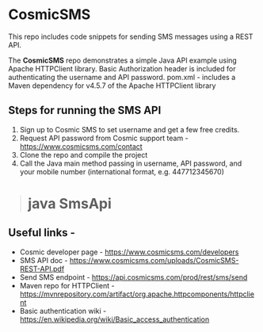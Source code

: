 # CosmicSMS
This repo includes code snippets for sending SMS messages using a REST API.

The **CosmicSMS** repo demonstrates a simple Java API example using Apache HTTPClient library.
Basic Authorization header is included for authenticating the username and API password.
pom.xml - includes a Maven dependency for v4.5.7 of the Apache HTTPClient library

## Steps for running the SMS API
1. Sign up to Cosmic SMS to set username and get a few free credits.
2. Request API password from Cosmic support team - https://www.cosmicsms.com/contact
3. Clone the repo and compile the project
4. Call the Java main method passing in username, API password, and your mobile number (international format, e.g. 447712345670)

> # java SmsApi <USERNAME> <APIPASSWORD> <TARGET>

## Useful links -
- Cosmic developer page - https://www.cosmicsms.com/developers
- SMS API doc - https://www.cosmicsms.com/uploads/CosmicSMS-REST-API.pdf
- Send SMS endpoint - https://api.cosmicsms.com/prod/rest/sms/send
- Maven repo for HTTPClient - https://mvnrepository.com/artifact/org.apache.httpcomponents/httpclient
- Basic authentication wiki - https://en.wikipedia.org/wiki/Basic_access_authentication




